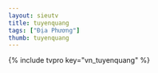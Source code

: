 ```yaml
---
layout: sieutv
title: tuyenquang
tags: ["Địa Phương"]
thumb: tuyenquang
---
```

{% include tvpro key="vn_tuyenquang" %}